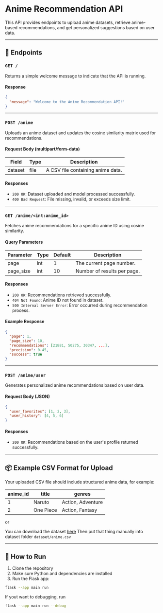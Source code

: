 # Anime Recommendation API

This API provides endpoints to upload anime datasets, retrieve anime-based recommendations, and get personalized suggestions based on user data.

---

## 📍 Endpoints

### `GET /`
Returns a simple welcome message to indicate that the API is running.

#### Response
```json
{
  "message": "Welcome to the Anime Recommendation API!"
}
```

---

### `POST /anime`
Uploads an anime dataset and updates the cosine similarity matrix used for recommendations.

#### Request Body (multipart/form-data)
| Field    | Type | Description                       |
|----------|------|-----------------------------------|
| dataset  | file | A CSV file containing anime data. |

#### Responses
- `200 OK`: Dataset uploaded and model processed successfully.
- `400 Bad Request`: File missing, invalid, or exceeds size limit.

---

### `GET /anime/<int:anime_id>`
Fetches anime recommendations for a specific anime ID using cosine similarity.

#### Query Parameters
| Parameter  | Type | Default | Description                         |
|------------|------|---------|-------------------------------------|
| page       | int  | 1       | The current page number.            |
| page_size  | int  | 10      | Number of results per page.         |

#### Responses
- `200 OK`: Recommendations retrieved successfully.
- `404 Not Found`: Anime ID not found in dataset.
- `500 Internal Server Error`: Error occurred during recommendation process.

#### Example Response
```json
{
  "page": 1,
  "page_size": 10,
  "recommendations": [21881, 50275, 30347, ...],
  "precision": 0.45,
  "success": true
}
```

---

### `POST /anime/user`
Generates personalized anime recommendations based on user data.

#### Request Body (JSON)
```json
{
  "user_favorites": [1, 2, 3],
  "user_history": [4, 5, 6]
}
```

#### Responses
- `200 OK`: Recommendations based on the user's profile returned successfully.

---

## 📦 Example CSV Format for Upload
Your uploaded CSV file should include structured anime data, for example:

| anime_id | title        | genres           |
|----------|--------------|------------------|
| 1        | Naruto       | Action, Adventure |
| 2        | One Piece    | Action, Fantasy   |

or

You can download the dataset [here](https://drive.google.com/file/d/1T9wqnBjRMpWha4e3VsOKvKIFWnloXV8O/view?usp=sharing "here")
Then put that thing manually into dataset folder `dataset/anime.csv`

---

## 🚀 How to Run

1. Clone the repository  
2. Make sure Python and dependencies are installed  
3. Run the Flask app:
```bash
flask --app main run
```
If yout want to debugging, run
```bash
flask --app main run --debug
```
